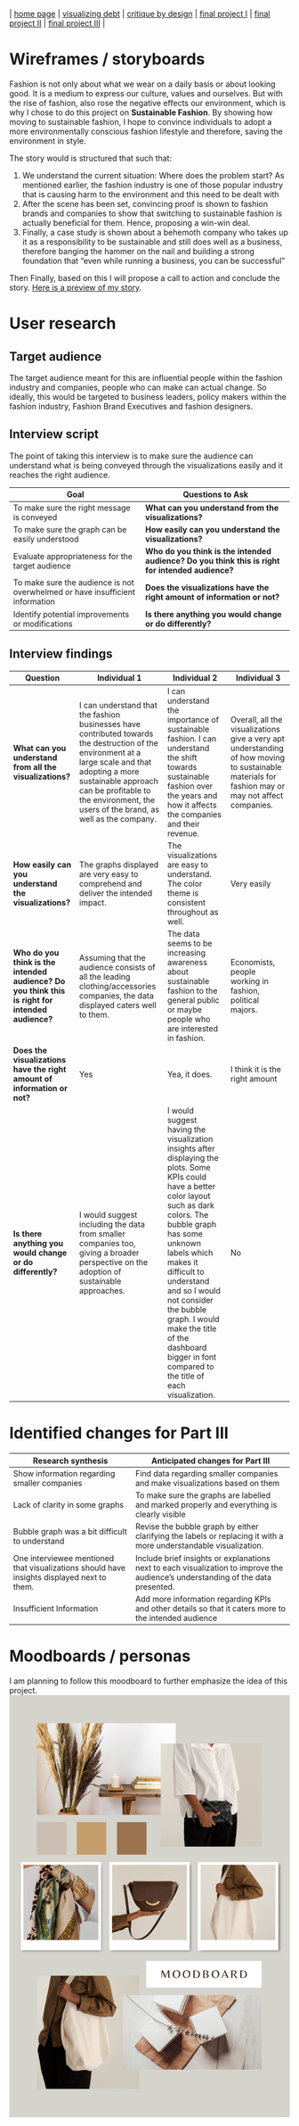 
| [home page](https://raslan2000.github.io/My-Portfolio/) | [visualizing debt](https://raslan2000.github.io/My-Portfolio/visualizing-government-debt) | [critique by design](https://raslan2000.github.io/My-Portfolio/critique-by-design) | [final project I](https://raslan2000.github.io/My-Portfolio/final-project-part-one) | [final project II](https://raslan2000.github.io/My-Portfolio/final-project-part-two) | [final project III]() |
# Wireframes / storyboards
Fashion is not only about what we wear on a daily basis or about looking good. It is a medium to express our culture, values and ourselves. But with the rise of fashion, also rose the negative effects our environment, which is why I chose to do this project on **Sustainable Fashion**. By showing how moving to sustainable fashion, I hope to convince individuals to adopt a more environmentally conscious fashion lifestyle and therefore, saving the environment in style.

The story would is structured that such that:

1. We understand the current situation: Where does the problem start? As mentioned earlier, the fashion industry is one of those popular industry that is causing harm to the environment and this need to be dealt with 
2. After the scene has been set, convincing proof is shown to fashion brands and companies to show that switching to sustainable fashion is actually beneficial for them. Hence, proposing a win-win deal.
3. Finally, a  case study is shown about a behemoth company who takes up it as a responsibility to be sustainable and still does well as a business, therefore banging the hammer on the nail and building a strong foundation that “even while running a business, you can be successful”

Then Finally, based on this I will propose a call to action and conclude the story. [Here is a preview of my story](https://preview.shorthand.com/N9WCBe9a7RNGgwsm).

# User research 

## Target audience
The target audience meant for this are influential people within the fashion industry and companies, people who can make can actual change. So ideally, this would be targeted to business leaders, policy makers within the fashion industry, Fashion Brand Executives and fashion designers. 


## Interview script
The point of taking this interview is to make sure the audience can understand what is being conveyed through the visualizations easily and it reaches the right audience. 

| **Goal** | **Questions to Ask** |
| --- | --- |
| To make sure the right message is conveyed | **What can you understand from the visualizations?** |
| To make sure the graph can be easily understood | **How easily can you understand the visualizations?** |
| Evaluate appropriateness for the target audience | **Who do you think is the intended audience? Do you think this is right for intended audience?** |
| To make sure the audience is not overwhelmed or have insufficient information | **Does the visualizations have the right amount of information or not?** |
| Identify potential improvements or modifications | **Is there anything you would change or do differently?** |

## Interview findings
| **Question**                                                                      | **Individual 1**                                                                                                                                                                               | **Individual 2**                                                                                                                                                                                                             | **Individual 3**                                                                                                                             |
|-----------------------------------------------------------------------------------|------------------------------------------------------------------------------------------------------------------------------------------------------------------------------------------------|----------------------------------------------------------------------------------------------------------------------------------------------------------------------------------------------------------------------------|----------------------------------------------------------------------------------------------------------------------------------------------------------------------------------|
| **What can you understand from all the visualizations?**                          | I can understand that the fashion businesses have contributed towards the destruction of the environment at a large scale and that adopting a more sustainable approach can be profitable to the environment, the users of the brand, as well as the company.            | I can understand the importance of sustainable fashion. I can understand the shift towards sustainable fashion over the years and how it affects the companies and their revenue.                                            | Overall, all the visualizations give a very apt understanding of how moving to sustainable materials for fashion may or may not affect companies.                                   |
| **How easily can you understand the visualizations?**                             | The graphs displayed are very easy to comprehend and deliver the intended impact.                                                                                                              | The visualizations are easy to understand. The color theme is consistent throughout as well.                                                                                                                                | Very easily                                                                                                                                |
| **Who do you think is the intended audience? Do you think this is right for intended audience?** | Assuming that the audience consists of all the leading clothing/accessories companies, the data displayed caters well to them.                                                                  | The data seems to be increasing awareness about sustainable fashion to the general public or maybe people who are interested in fashion.                                                                                    | Economists, people working in fashion, political majors.                                                                                   |
| **Does the visualizations have the right amount of information or not?**           | Yes                                                                                                                                                                                            | Yea, it does.                                                                                                                                                                                                               | I think it is the right amount                                                                                                             |
| **Is there anything you would change or do differently?**                         | I would suggest including the data from smaller companies too, giving a broader perspective on the adoption of sustainable approaches.                                                          | I would suggest having the visualization insights after displaying the plots. Some KPIs could have a better color layout such as dark colors. The bubble graph has some unknown labels which makes it difficult to understand and so I would not consider the bubble graph. I would make the title of the dashboard bigger in font compared to the title of each visualization. | No                                                                                                                                                                                                                                                             |

# Identified changes for Part III
| **Research synthesis** | **Anticipated changes for Part III** |
| --- | --- |
| Show information regarding smaller companies | Find data regarding smaller companies and make visualizations based on them |
| Lack of clarity in some graphs | To make sure the graphs are labelled and marked properly and everything is clearly visible |
| Bubble graph was a bit difficult to understand | Revise the bubble graph by either clarifying the labels or replacing it with a more understandable visualization. |
| One interviewee mentioned that visualizations should have insights displayed next to them. | Include brief insights or explanations next to each visualization to improve the audience’s understanding of the data presented. |
| Insufficient Information | Add more information regarding KPIs and other details so that it caters more to the intended audience |

# Moodboards / personas
I am planning to follow this moodboard to further emphasize the idea of this project.
![Mood Board](Mood.png)
